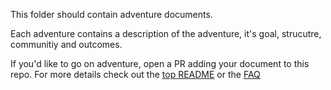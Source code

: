 This folder should contain adventure documents.

Each adventure contains a description of the adventure, it's goal, strucutre,
communitiy and outcomes.

If you'd like to go on adventure, open a PR adding your document to this repo.
For more details check out the [top README](../README.md) or the [FAQ](../FAQ.md)
